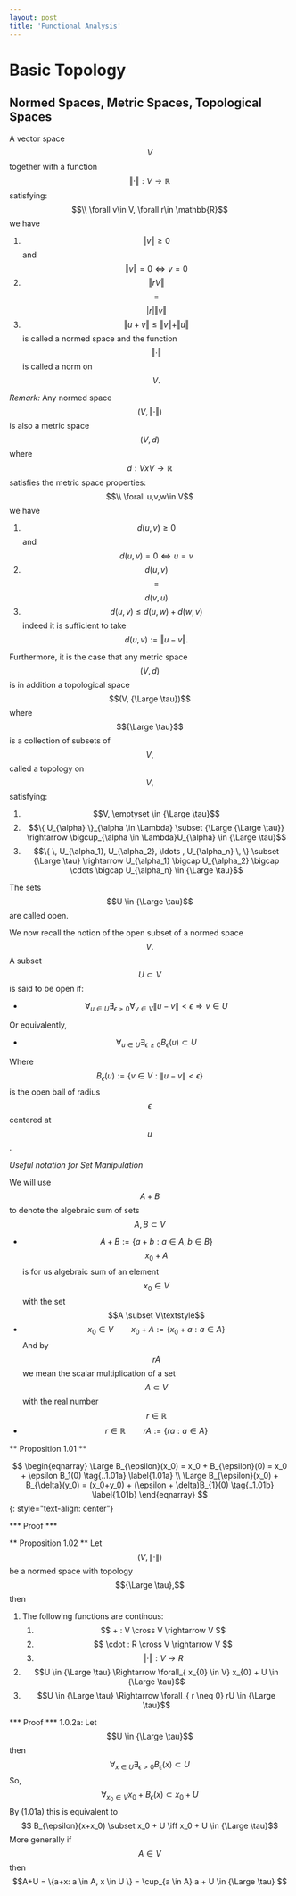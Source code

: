 ```yaml
---
layout: post
title: 'Functional Analysis'
---
```


# Basic Topology

## Normed Spaces, Metric Spaces, Topological Spaces
A vector space $$V$$ together with a function $$\Vert \cdot \Vert : V \rightarrow \mathbb{R}$$ satisfying:
$$\\ \forall v\in V, \forall r\in \mathbb{R}$$ we have 
1.  $$\Vert v \Vert \ge 0$$ and $$\Vert v \Vert = 0 \iff v = 0$$
2.  $$\Vert rV \Vert$$ $$=$$ $$\vert r \vert \Vert v \Vert$$
3.  $$\Vert u+v \Vert \le \Vert v \Vert + \Vert u \Vert$$
is called a normed space and the function $$\Vert \cdot \Vert$$ is called a norm on $$V.$$

*Remark:* Any normed space $$(V, \Vert \cdot \Vert)$$ is also a metric space $$(V,d)$$ where
$$d: VxV \rightarrow \mathbb{R}$$ satisfies the metric space properties:
$$\\ \forall u,v,w\in V$$ we have 
1.  $$d(u,v) \ge 0$$ and $$d(u,v) = 0 \iff u = v$$
2.  $$d(u,v)$$ $$=$$ $$d(v,u)$$
3.  $$d(u,v) \le d(u,w) + d(w,v)$$
indeed it is sufficient to take $$d(u,v) := \Vert u-v \Vert.$$

Furthermore, it is the case that any metric space $$(V,d)$$ is in addition a topological space $$(V, {\Large \tau})$$ where
$${\Large \tau}$$ is a collection of subsets of $$V,$$ called a topology on $$V,$$ satisfying:
1.  $$V, \emptyset \in {\Large \tau}$$ $$ $$
2.  $$\{ U_{\alpha} \}_{\alpha \in \Lambda} \subset {\Large {\Large \tau}} \rightarrow \bigcup_{\alpha \in \Lambda}U_{\alpha} \in {\Large \tau}$$ $$ $$
3.  $$\{ \, U_{\alpha_1}, U_{\alpha_2}, \ldots , U_{\alpha_n} \, \} \subset {\Large \tau} \rightarrow U_{\alpha_1} \bigcap U_{\alpha_2} \bigcap \cdots \bigcap U_{\alpha_n} \in {\Large \tau}$$ $$ $$

The sets $$U \in {\Large \tau}$$ are called open.

We now recall the notion of the open subset of a normed space $$V.$$ 
A subset $$U \subset V$$ is said to be open if: 
- $$ \forall_{ u \in U} \exists_{\epsilon \geq 0} \forall_{ v \in V} \| u - v \| < \epsilon \Rightarrow	v \in U $$

Or equivalently,

- $$\forall_{ u \in U} \exists_{\epsilon \geq 0} B_{\epsilon}(u) \subset U $$ $$ $$

Where $$B_{\epsilon}(u) := \{v \in V: \| u - v \| < \epsilon\}$$ is the open ball of radius $$\epsilon$$ centered at $$u$$.

*Useful notation for Set Manipulation*

We will use $$A + B$$ to denote the algebraic sum of sets $$A,B \subset V$$  
- $$A + B := \{a + b: a \in A, b \in B\}$$ $$$$
$$x_0 + A$$ is for us algebraic sum of an element $$x_0 \in V$$ with the set $$A \subset V\textstyle$$
- $$x_0 \in V \qquad x_0 + A := \{x_0 + a: a \in A\}$$ $$$$
And by $$rA$$ we mean the scalar multiplication of a set $$A \subset V$$ with the real number $$r \in \mathbb{R}$$
- $$r \in \mathbb{R} \qquad rA := \{ra: a \in A\}$$ $$$$

** Proposition 1.01 **

$$ 
\begin{eqnarray} 
\Large
B_{\epsilon}(x_0) = x_0 + B_{\epsilon}(0) = x_0 + \epsilon B_1(0) \tag{..1.01a} \label{1.01a} \\
\Large
B_{\epsilon}(x_0) + B_{\delta}(y_0) = (x_0+y_0) + (\epsilon + \delta)B_{1}(0) \tag{..1.01b} \label{1.01b}
\end{eqnarray} 
$$ 
{: style="text-align: center"}

*** Proof ***

** Proposition 1.02 **
Let $$(V, \|\cdot\|)$$ be a normed space with topology $${\Large \tau},$$ then
1. The following functions are continous: 
    1. $$ + : V \cross V \rightarrow V $$ $$$$
    2. $$ \cdot : R \cross V \rightarrow V $$ $$$$
    3. $$ \Vert \cdot \Vert : V \rightarrow R $$ $$$$
2. $$U \in {\Large \tau} \Rightarrow \forall_{ x_{0} \in V} x_{0} + U \in {\Large \tau}$$ $$\tag{..1.02b} \label{1.02b}$$
3. $$U \in {\Large \tau} \Rightarrow \forall_{ r \neq 0} rU \in {\Large \tau}$$ $$\tag{..1.02c} \label{1.02c}$$


*** Proof ***
1.0.2a:
Let $$U \in {\Large \tau}$$ then $$\forall_{ x \in U} \exists_{\epsilon > 0} B_{\epsilon}(x) \subset U$$
So, $$\forall_{ x_{0} \in V} x_0 + B_{\epsilon}(x) \subset x_0 + U $$
By (1.01a) this is equivalent to $$ B_{\epsilon}(x+x_0) \subset x_0 + U \iff x_0 + U \in {\Large \tau}$$
More generally if $$A \in V$$ then 
$$A+U = \{a+x: a \in A, x \in U \} = \cup_{a \in A} a + U \in {\Large \tau} $$


